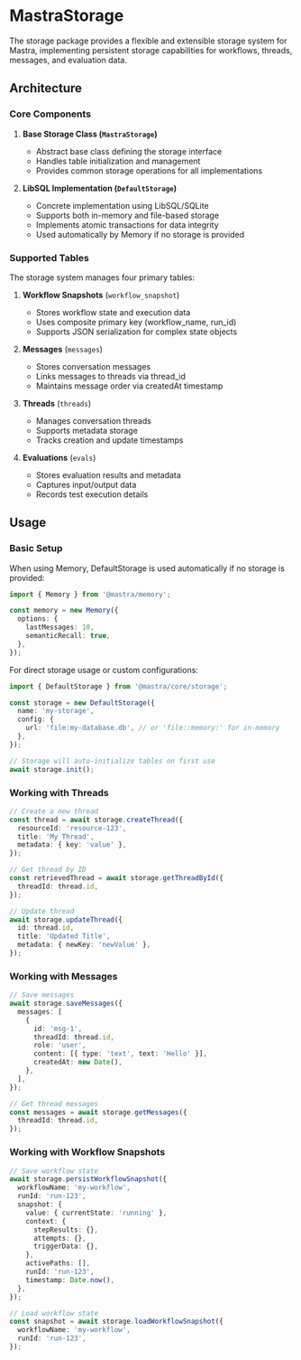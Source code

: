 # MastraStorage

The storage package provides a flexible and extensible storage system for Mastra, implementing persistent storage capabilities for workflows, threads, messages, and evaluation data.

## Architecture

### Core Components

1. **Base Storage Class (`MastraStorage`)**
   - Abstract base class defining the storage interface
   - Handles table initialization and management
   - Provides common storage operations for all implementations

2. **LibSQL Implementation (`DefaultStorage`)**
   - Concrete implementation using LibSQL/SQLite
   - Supports both in-memory and file-based storage
   - Implements atomic transactions for data integrity
   - Used automatically by Memory if no storage is provided

### Supported Tables

The storage system manages four primary tables:

1. **Workflow Snapshots** (`workflow_snapshot`)
   - Stores workflow state and execution data
   - Uses composite primary key (workflow_name, run_id)
   - Supports JSON serialization for complex state objects

2. **Messages** (`messages`)
   - Stores conversation messages
   - Links messages to threads via thread_id
   - Maintains message order via createdAt timestamp

3. **Threads** (`threads`)
   - Manages conversation threads
   - Supports metadata storage
   - Tracks creation and update timestamps

4. **Evaluations** (`evals`)
   - Stores evaluation results and metadata
   - Captures input/output data
   - Records test execution details

## Usage

### Basic Setup

When using Memory, DefaultStorage is used automatically if no storage is provided:

```typescript
import { Memory } from '@mastra/memory';

const memory = new Memory({
  options: {
    lastMessages: 10,
    semanticRecall: true,
  },
});
```

For direct storage usage or custom configurations:

```typescript
import { DefaultStorage } from '@mastra/core/storage';

const storage = new DefaultStorage({
  name: 'my-storage',
  config: {
    url: 'file:my-database.db', // or 'file::memory:' for in-memory
  },
});

// Storage will auto-initialize tables on first use
await storage.init();
```

### Working with Threads

```typescript
// Create a new thread
const thread = await storage.createThread({
  resourceId: 'resource-123',
  title: 'My Thread',
  metadata: { key: 'value' },
});

// Get thread by ID
const retrievedThread = await storage.getThreadById({
  threadId: thread.id,
});

// Update thread
await storage.updateThread({
  id: thread.id,
  title: 'Updated Title',
  metadata: { newKey: 'newValue' },
});
```

### Working with Messages

```typescript
// Save messages
await storage.saveMessages({
  messages: [
    {
      id: 'msg-1',
      threadId: thread.id,
      role: 'user',
      content: [{ type: 'text', text: 'Hello' }],
      createdAt: new Date(),
    },
  ],
});

// Get thread messages
const messages = await storage.getMessages({
  threadId: thread.id,
});
```

### Working with Workflow Snapshots

```typescript
// Save workflow state
await storage.persistWorkflowSnapshot({
  workflowName: 'my-workflow',
  runId: 'run-123',
  snapshot: {
    value: { currentState: 'running' },
    context: {
      stepResults: {},
      attempts: {},
      triggerData: {},
    },
    activePaths: [],
    runId: 'run-123',
    timestamp: Date.now(),
  },
});

// Load workflow state
const snapshot = await storage.loadWorkflowSnapshot({
  workflowName: 'my-workflow',
  runId: 'run-123',
});
```
